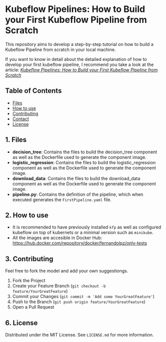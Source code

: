 <!-- PROJECT SHIELDS -->
<!--
*** I'm using markdown "reference style" links for readability.
*** Reference links are enclosed in brackets [ ] instead of parentheses ( ).
*** See the bottom of this document for the declaration of the reference variables
*** for contributors-url, forks-url, etc. This is an optional, concise syntax you may use.

-->


# Kubeflow Pipelines: How to Build your First Kubeflow Pipeline from Scratch
This repository aims to develop a step-by-step tutorial on how to build a Kubeflow Pipeline from scratch in your local machine.

If you want to know in detail about the detailed explanation of how to develop your first kubeflow pipeline, I recommend you take a look at the article: <a href="Kubeflow Pipelines: How to Build your First Kubeflow Pipeline from Scratch"> *Kubeflow Pipelines: How to Build your First Kubeflow Pipeline from Scratch*</a>


<!-- TABLE OF CONTENTS -->
## Table of Contents

* [Files](#files)
* [How to use](#how-to-use)
* [Contributing](#contributing)
* [Contact](#contact)
* [License](#license)

<!-- files -->
## 1. Files
* **decision_tree**: Contains the files to build the decision_tree component as well as the Dockerfile used to generate the component image.
* **logistic_regression**: Contains the files to build the logistic_regression component as well as the Dockerfile used to generate the component image.
* **download_data**: Contains the files to build the download_data component as well as the Dockerfile used to generate the component image.
* **pipeline.py**: Contains the definition of the pipeline, which when executed generates the ``FirstPipeline.yaml`` file.


<!-- how-to-use -->
## 2. How to use
* It is recommended to have previously installed ``kfp`` as well as configured kubeflow on top of kubernets or a minimal version such as ``minikube``.
* All the images are accesible in Docker Hub: https://hub.docker.com/repository/docker/fernandolpz/only-tests

<!-- contributing -->
## 3. Contributing
Feel free to fork the model and add your own suggestiongs.

1. Fork the Project
2. Create your Feature Branch (`git checkout -b feature/YourGreatFeature`)
3. Commit your Changes (`git commit -m 'Add some YourGreatFeature'`)
4. Push to the Branch (`git push origin feature/YourGreatFeature`)
5. Open a Pull Request



<!-- license -->
## 6. License
Distributed under the MIT License. See ``LICENSE.md`` for more information.


<!-- MARKDOWN LINKS & IMAGES -->
<!-- https://www.markdownguide.org/basic-syntax/#reference-style-links -->
